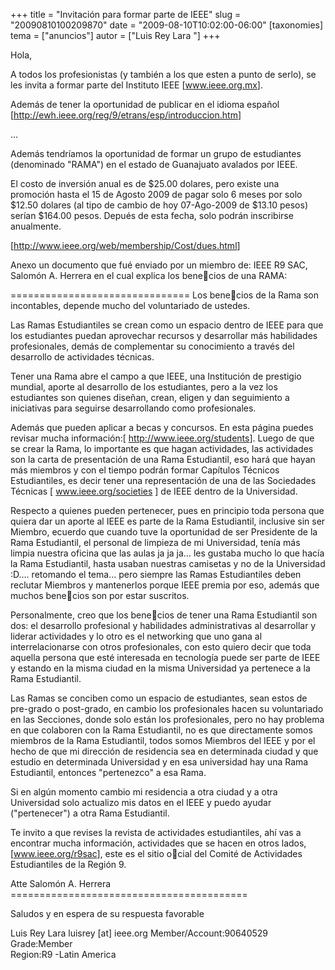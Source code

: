 +++
title = "Invitación para formar parte de IEEE"
slug = "20090810100209870"
date = "2009-08-10T10:02:00-06:00"
[taxonomies]
tema = ["anuncios"]
autor = ["Luis Rey Lara "]
+++

Hola,

A todos los profesionistas (y también a los que esten a punto de serlo),
se les invita a formar parte del Instituto IEEE
\[<a href="http://www.ieee.org.mx">www.ieee.org.mx</a>\].

Además de tener la oportunidad de publicar en el idioma español
\[<a href="http://ewh.ieee.org/reg/9/etrans/esp/introduccion.htm">http://ewh.ieee.org/reg/9/etrans/esp/introduccion.htm</a>\]

…

<!-- more -->
Además tendríamos la oportunidad de formar un grupo de estudiantes
(denominado "RAMA") en el estado de Guanajuato avalados por IEEE.

El costo de inversión anual es de $25.00 dolares, pero existe una
promoción hasta el 15 de Agosto 2009 de pagar solo 6 meses por solo
$12.50 dolares (al tipo de cambio de hoy 07-Ago-2009 de $13.10 pesos)
serían $164.00 pesos. Depués de esta fecha, solo podrán inscribirse
anualmente.

\[<a href="http://www.ieee.org/web/membership/Cost/dues.html">http://www.ieee.org/web/membership/Cost/dues.html</a>\]

Anexo un documento que fué enviado por un miembro de: IEEE R9 SAC,
Salomón A. Herrera en el cual explica los benecios de una RAMA:

=============================== Los benecios de la Rama son
incontables, depende mucho del voluntariado de ustedes.

Las Ramas Estudiantiles se crean como un espacio dentro de IEEE para que
los estudiantes puedan aprovechar recursos y desarrollar más habilidades
profesionales, demás de complementar su conocimiento a través del
desarrollo de actividades técnicas.

Tener una Rama abre el campo a que IEEE, una Institución de prestigio
mundial, aporte al desarrollo de los estudiantes, pero a la vez los
estudiantes son quienes diseñan, crean, eligen y dan seguimiento a
iniciativas para seguirse desarrollando como profesionales.

Además que pueden aplicar a becas y concursos. En esta página puedes
revisar mucha información:\[
<a href="http://www.ieee.org/students">http://www.ieee.org/students</a>\].
Luego de que se crear la Rama, lo importante es que hagan actividades,
las actividades son la carta de presentación de una Rama Estudiantil,
eso hará que hayan más miembros y con el tiempo podrán formar Capítulos
Técnicos Estudiantiles, es decir tener una representación de una de las
Sociedades Técnicas \[
<a href="http://www.ieee.org/societies">www.ieee.org/societies</a> \] de
IEEE dentro de la Universidad.

Respecto a quienes pueden pertenecer, pues en principio toda persona que
quiera dar un aporte al IEEE es parte de la Rama Estudiantil, inclusive
sin ser Miembro, ecuerdo que cuando tuve la oportunidad de ser
Presidente de la Rama Estudiantil, el personal de limpieza de mi
Universidad, tenía más limpia nuestra oficina que las aulas ja ja ja…
les gustaba mucho lo que hacía la Rama Estudiantil, hasta usaban
nuestras camisetas y no de la Universidad :D…. retomando el tema… pero
siempre las Ramas Estudiantiles deben reclutar Miembros y mantenerlos
porque IEEE premia por eso, además que muchos benecios son por estar
suscritos.

Personalmente, creo que los benecios de tener una Rama Estudiantil son
dos: el desarrollo profesional y habilidades administrativas al
desarrollar y liderar actividades y lo otro es el networking que uno
gana al interrelacionarse con otros profesionales, con esto quiero decir
que toda aquella persona que esté interesada en tecnología puede ser
parte de IEEE y estando en la misma ciudad en la misma Universidad ya
pertenece a la Rama Estudiantil.

Las Ramas se conciben como un espacio de estudiantes, sean estos de
pre-grado o post-grado, en cambio los profesionales hacen su
voluntariado en las Secciones, donde solo están los profesionales, pero
no hay problema en que colaboren con la Rama Estudiantil, no es que
directamente somos miembros de la Rama Estudiantil, todos somos Miembros
del IEEE y por el hecho de que mi dirección de residencia sea en
determinada ciudad y que estudio en determinada Universidad y en esa
universidad hay una Rama Estudiantil, entonces "pertenezco" a esa Rama.

Si en algún momento cambio mi residencia a otra ciudad y a otra
Universidad solo actualizo mis datos en el IEEE y puedo ayudar
("pertenecer") a otra Rama Estudiantil.

Te invito a que revises la revista de actividades estudiantiles, ahí vas
a encontrar mucha información, actividades que se hacen en otros
lados,\[<a href="http://www.ieee.org/r9sac">www.ieee.org/r9sac</a>\],
este es el sitio ocial del Comité de Actividades Estudiantiles de la
Región 9.

Atte Salomón A. Herrera =========================================

Saludos y en espera de su respuesta favorable

Luis Rey Lara luisrey \[at\] ieee.org Member/Account:90640529
Grade:Member  
Region:R9 -Latin America

